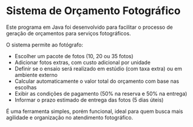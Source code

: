# Sistema de Orçamento Fotográfico

Este programa em Java foi desenvolvido para facilitar o processo de geração de orçamentos para serviços fotográficos.

O sistema permite ao fotógrafo:

- Escolher um pacote de fotos (10, 20 ou 35 fotos)
- Adicionar fotos extras, com custo adicional por unidade
- Definir se o ensaio será realizado em estúdio (com taxa extra) ou em ambiente externo
- Calcular automaticamente o valor total do orçamento com base nas escolhas
- Exibir as condições de pagamento (50% na reserva e 50% na entrega)
- Informar o prazo estimado de entrega das fotos (5 dias úteis)

É uma ferramenta simples, porém funcional, ideal para quem busca mais agilidade e organização no atendimento fotográfico.
 
